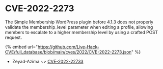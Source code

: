 # CVE-2022-2273

The Simple Membership WordPress plugin before 4.1.3 does not properly validate the membership_level parameter when editing a profile, allowing members to escalate to a higher membership level by using a crafted POST request.

{% embed url="https://github.com/Live-Hack-CVE/full_database/blob/main/cves/2022/CVE-2022-2273.json" %}


* Zeyad-Azima ~> [CVE-2022-22733](https://www.alice-snow.ru/2022/database/cve-2022-2273/cve-2022-22733-zeyad-azima)